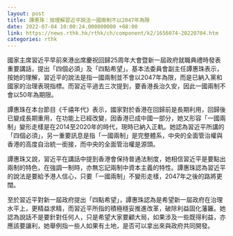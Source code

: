 ```yaml
---
layout: post
title: 譚惠珠：按理解習近平說法一國兩制不以2047年為限
date: 2022-07-04 10:00:24.000000000 +08:00
link: https://news.rthk.hk/rthk/ch/component/k2/1656074-20220704.htm
categories: rthk
---
```


國家主席習近平早前來港出席慶祝回歸25周年大會暨新一屆政府就職典禮時發表重要講話，提出「四個必須」及「四點希望」。基本法委員會副主任譚惠珠表示，按她的理解，習近平的說法是指一國兩制並不會以2047年為限，而是已納入黨和國家的治理表現指標。而習近平過去三次提到，要香港長治久安，因此一國兩制不會以50年為期限。

譚惠珠在本台節目《千禧年代》表示，國家對於香港在回歸前是長期利用，回歸後已變成長期重用，在功能上已經改變，因香港已成中國一部分，她又形容「一國兩制」變形走樣是在2014至2020年的時代，現時已納入正軌。她認為習近平所講的「四個必須」，另一重要訊息是指「一國兩制」是完整體系，中央的全面管治權與香港的高度自治統一銜接，而中央的全面管治權是源頭。

譚惠珠又說，習近平在講話中提到香港會保持普通法制度，她相信習近平是要點出兩制的特色，在強調一制時，亦無忘記兩制中資本主義的特性。譚惠珠認為習近平的說法是要給予港人信心，只要「一國兩制」不變形走樣，2047年之後的路將更闊。

至於習近平對新一屆政府提出「四點希望」，譚惠珠認為是希望新一屆政府在治理水平上，更精益求精，而習近平所指的積極穩妥推進改革，破除利益固化藩籬。她認為說話不是要針對任何人，只是希望大家要顧大局，如果涉及一些既得利益，亦應該要讓利，她舉例指一些人如果有土地，是否可以拿出來與政府共同開發。
